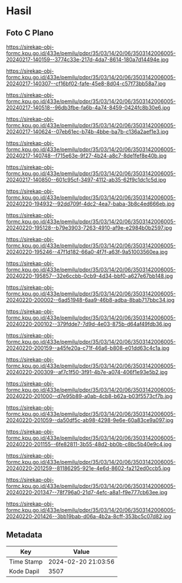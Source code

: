 # Hasil

## Foto C Plano

https://sirekap-obj-formc.kpu.go.id/433e/pemilu/pdpr/35/03/14/20/06/3503142006005-20240217-140159--3774c33e-217d-4da7-8614-180a7d14494e.jpg

https://sirekap-obj-formc.kpu.go.id/433e/pemilu/pdpr/35/03/14/20/06/3503142006005-20240217-140307--cf16bf02-fafe-45e8-8d04-c57f73bb58a7.jpg

https://sirekap-obj-formc.kpu.go.id/433e/pemilu/pdpr/35/03/14/20/06/3503142006005-20240217-140518--96db3fbe-fa6b-4a74-8459-0424fc8b30e6.jpg

https://sirekap-obj-formc.kpu.go.id/433e/pemilu/pdpr/35/03/14/20/06/3503142006005-20240217-140624--07eb61ec-b74b-4bbe-ba7b-c136a2aef1e3.jpg

https://sirekap-obj-formc.kpu.go.id/433e/pemilu/pdpr/35/03/14/20/06/3503142006005-20240217-140748--f715e63e-9f27-4b24-a8c7-8de1fef8e40b.jpg

https://sirekap-obj-formc.kpu.go.id/433e/pemilu/pdpr/35/03/14/20/06/3503142006005-20240217-140850--601c95cf-3497-4112-ab35-62f9c1dc1c5d.jpg

https://sirekap-obj-formc.kpu.go.id/433e/pemilu/pdpr/35/03/14/20/06/3503142006005-20240220-194932--92dd709f-4dc2-4ea7-baba-3b8c4ed666eb.jpg

https://sirekap-obj-formc.kpu.go.id/433e/pemilu/pdpr/35/03/14/20/06/3503142006005-20240220-195128--b79e3903-7263-4910-af9e-e2984b0b2597.jpg

https://sirekap-obj-formc.kpu.go.id/433e/pemilu/pdpr/35/03/14/20/06/3503142006005-20240220-195246--47f1d182-66a0-4f7f-a63f-9a51003560ea.jpg

https://sirekap-obj-formc.kpu.go.id/433e/pemilu/pdpr/35/03/14/20/06/3503142006005-20240220-195857--32e6ccbb-0cb9-4d34-bbf0-a627e67bb148.jpg

https://sirekap-obj-formc.kpu.go.id/433e/pemilu/pdpr/35/03/14/20/06/3503142006005-20240220-200002--6ad51948-6aa9-46b8-adba-8bab717bbc34.jpg

https://sirekap-obj-formc.kpu.go.id/433e/pemilu/pdpr/35/03/14/20/06/3503142006005-20240220-200102--379fdde7-7d9d-4e03-875b-d64af49fdb36.jpg

https://sirekap-obj-formc.kpu.go.id/433e/pemilu/pdpr/35/03/14/20/06/3503142006005-20240220-200159--a45fe20a-c71f-46a6-b808-e01dd63c4c1a.jpg

https://sirekap-obj-formc.kpu.go.id/433e/pemilu/pdpr/35/03/14/20/06/3503142006005-20240220-200309--af7c1f50-3f91-4b7e-a074-406f1e93e5b2.jpg

https://sirekap-obj-formc.kpu.go.id/433e/pemilu/pdpr/35/03/14/20/06/3503142006005-20240220-201000--d7e95b89-a0ab-4cb8-b62a-b03f5573cf7b.jpg

https://sirekap-obj-formc.kpu.go.id/433e/pemilu/pdpr/35/03/14/20/06/3503142006005-20240220-201059--da50df5c-ab98-4298-9e6e-60a83ce9a097.jpg

https://sirekap-obj-formc.kpu.go.id/433e/pemilu/pdpr/35/03/14/20/06/3503142006005-20240220-201155--6fe82811-3b55-48d2-bb0b-c8bc5b40e9c4.jpg

https://sirekap-obj-formc.kpu.go.id/433e/pemilu/pdpr/35/03/14/20/06/3503142006005-20240220-201259--81186295-921e-4e6d-8602-fa212ed0ccb5.jpg

https://sirekap-obj-formc.kpu.go.id/433e/pemilu/pdpr/35/03/14/20/06/3503142006005-20240220-201347--78f796a0-21d7-4efc-a8a1-f9e777cb63ee.jpg

https://sirekap-obj-formc.kpu.go.id/433e/pemilu/pdpr/35/03/14/20/06/3503142006005-20240220-201426--3bb19bab-d06a-4b2a-8cff-353bc5c07d82.jpg


## Metadata

| Key        | Value               |
| ---------- | ------------------- |
| Time Stamp | 2024-02-20 21:03:56 |
| Kode Dapil | 3507                |



